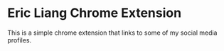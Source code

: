 # Eric Liang Chrome Extension
This is a simple chrome extension that links to some of my social media profiles.
